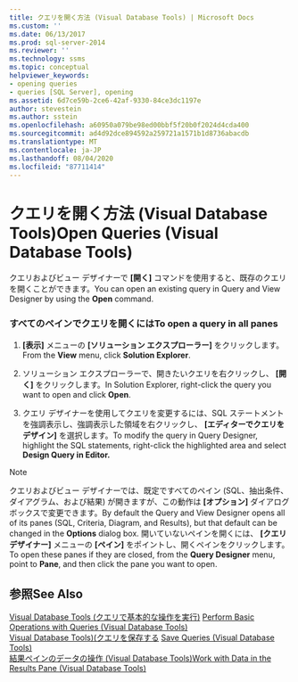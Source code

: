 ```yaml
---
title: クエリを開く方法 (Visual Database Tools) | Microsoft Docs
ms.custom: ''
ms.date: 06/13/2017
ms.prod: sql-server-2014
ms.reviewer: ''
ms.technology: ssms
ms.topic: conceptual
helpviewer_keywords:
- opening queries
- queries [SQL Server], opening
ms.assetid: 6d7ce59b-2ce6-42af-9330-84ce3dc1197e
author: stevestein
ms.author: sstein
ms.openlocfilehash: a60950a079be98ed00bbf5f20b0f2024d4cda400
ms.sourcegitcommit: ad4d92dce894592a259721a1571b1d8736abacdb
ms.translationtype: MT
ms.contentlocale: ja-JP
ms.lasthandoff: 08/04/2020
ms.locfileid: "87711414"
---
```

# <a name="open-queries-visual-database-tools"></a><span data-ttu-id="c7eca-102">クエリを開く方法 (Visual Database Tools)</span><span class="sxs-lookup"><span data-stu-id="c7eca-102">Open Queries (Visual Database Tools)</span></span>
  <span data-ttu-id="c7eca-103">クエリおよびビュー デザイナーで **[開く]** コマンドを使用すると、既存のクエリを開くことができます。</span><span class="sxs-lookup"><span data-stu-id="c7eca-103">You can open an existing query in Query and View Designer by using the **Open** command.</span></span>  
  
### <a name="to-open-a-query-in-all-panes"></a><span data-ttu-id="c7eca-104">すべてのペインでクエリを開くには</span><span class="sxs-lookup"><span data-stu-id="c7eca-104">To open a query in all panes</span></span>  
  
1.  <span data-ttu-id="c7eca-105">**[表示]** メニューの **[ソリューション エクスプローラー]** をクリックします。</span><span class="sxs-lookup"><span data-stu-id="c7eca-105">From the **View** menu, click **Solution Explorer**.</span></span>  
  
2.  <span data-ttu-id="c7eca-106">ソリューション エクスプローラーで、開きたいクエリを右クリックし、 **[開く]** をクリックします。</span><span class="sxs-lookup"><span data-stu-id="c7eca-106">In Solution Explorer, right-click the query you want to open and click **Open**.</span></span>  
  
3.  <span data-ttu-id="c7eca-107">クエリ デザイナーを使用してクエリを変更するには、SQL ステートメントを強調表示し、強調表示した領域を右クリックし、 **[エディターでクエリをデザイン]** を選択します。</span><span class="sxs-lookup"><span data-stu-id="c7eca-107">To modify the query in Query Designer, highlight the SQL statements, right-click the highlighted area and select **Design Query in Editor.**</span></span>  
  
> [!NOTE]  
>  <span data-ttu-id="c7eca-108">クエリおよびビュー デザイナーでは、既定ですべてのペイン (SQL、抽出条件、ダイアグラム、および結果) が開きますが、この動作は **[オプション]** ダイアログ ボックスで変更できます。</span><span class="sxs-lookup"><span data-stu-id="c7eca-108">By default the Query and View Designer opens all of its panes (SQL, Criteria, Diagram, and Results), but that default can be changed in the **Options** dialog box.</span></span> <span data-ttu-id="c7eca-109">開いていないペインを開くには、 **[クエリ デザイナー]** メニューの **[ペイン]** をポイントし、開くペインをクリックします。</span><span class="sxs-lookup"><span data-stu-id="c7eca-109">To open these panes if they are closed, from the **Query Designer** menu, point to **Pane**, and then click the pane you want to open.</span></span>  
  
## <a name="see-also"></a><span data-ttu-id="c7eca-110">参照</span><span class="sxs-lookup"><span data-stu-id="c7eca-110">See Also</span></span>  
 <span data-ttu-id="c7eca-111">[Visual Database Tools &#40;クエリで基本的な操作を実行&#41;](visual-database-tools.md) </span><span class="sxs-lookup"><span data-stu-id="c7eca-111">[Perform Basic Operations with Queries &#40;Visual Database Tools&#41;](visual-database-tools.md) </span></span>  
 <span data-ttu-id="c7eca-112">[Visual Database Tools&#41;&#40;クエリを保存する](save-queries-visual-database-tools.md) </span><span class="sxs-lookup"><span data-stu-id="c7eca-112">[Save Queries &#40;Visual Database Tools&#41;](save-queries-visual-database-tools.md) </span></span>  
 [<span data-ttu-id="c7eca-113">結果ペインのデータの操作 (Visual Database Tools)</span><span class="sxs-lookup"><span data-stu-id="c7eca-113">Work with Data in the Results Pane &#40;Visual Database Tools&#41;</span></span>](results-pane-visual-database-tools.md)  
  
  
